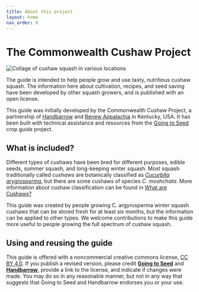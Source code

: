 ```yaml
---
title: About this project
layout: home
nav_order: 0
---
```


# The Commonwealth Cushaw Project

![Collage of cushaw squash in various locations](assets/images/cushaw-homepage-banner-1000x250.png)

The guide is intended to help people grow and use tasty, nutritious cushaw squash. The information here about cultivation, recipes, and seed saving have been developed by other squash growers, and is published with an open license.

This guide was initially developed by the Commonwealth Cushaw Project, a partnership of [Handbarrow](https://handbarrow.org/) and [Renew Appalachia](https://renewappalachia.org/) in Kentucky, USA. It has been built with technical assistance and resources from the [Going to Seed](https://goingtoseed.org/) crop guide project.

## What is included?

Different types of cushaws have been bred for different purposes, edible seeds, summer squash, and long-keeping winter squash. Most squash traditionally called _cushaws_ are botanically classified as _[Cucurbita arygrosperma](https://en.wikipedia.org/wiki/Cucurbita_argyrosperma)_, but there are some cushaws of species _C. moshchata_. More information about cushaw classification can be found in [What are Cushaws?](what-are-cushaws.md)

This guide was created by people growing C. argyrosperma winter squash cushaws that can be stored fresh for at least six months, but the information can be applied to other types. We welcome contributions to make this guide more useful to people growing the full spectrum of cushaw squash.

## Using and reusing the guide

This guide is offered with a noncommercial creative commons license, [CC BY 4.0](https://creativecommons.org/licenses/by/4.0/). If you publish a revised version, please credit **[Going to Seed](https://goingtoseed.org/)** and **[Handbarrow](https://handbarrow.org/)**, provide a link to the license, and indicate if changes were made. You may do so in any reasonable manner, but not in any way that suggests that Going to Seed and Handbarrow endorses you or your use.
